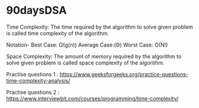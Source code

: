 # 90daysDSA

Time Complexity: The time required by the algorithm to solve given problem is called time complexity  of the algorithm.

Notation-
Best Case: Ω(g(n))
Average Case:(Θ)
Worst Case: O(N!)

Space Complexity: The amount of memory required by the algorithm to solve given problem is called space complexity of the algorithm.

Practise questions 1 : https://www.geeksforgeeks.org/practice-questions-time-complexity-analysis/

Practise questions 2 : https://www.interviewbit.com/courses/programming/time-complexity/
